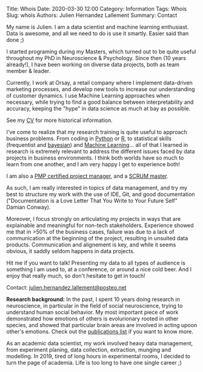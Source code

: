 Title: Whois
Date: 2020-03-30 12:00
Category: Information
Tags: Whois
Slug: whois
Authors: Julien Hernandez Lallement
Summary: Contact

My name is Julien. I am a data scientist and machine learning enthusiast. Data is awesome, and all we need to do is 
use it smartly. Easier said than done ;)
 
 I started programing during my Masters, which turned out to be quite useful throughout my PhD in Neuroscience & Psychology.
Since then (10 years already!), I have been working on diverse data projects, both as team member & leader.  

Currently, I work at Orsay, a retail company where I implement data-driven marketing processes, and develop new tools to 
increase our understanding of customer dynamics. I use Machine Learning approaches when necessary, while trying to find 
a good balance between interpretability and accuracy, keeping the "hype" in data science as much at bay as possible.

See my [CV](https://drive.google.com/file/d/1B8QWG6KYznowh3Vho1rSp2X0hj_5ktYP/view?usp=sharing) for more historical information.

I've come to realize that my research training is quite useful to approach business problems. From coding in 
[Python](https://drive.google.com/file/d/1ncaKdl5IqaaYDdXAOPmLrDQtG2Oc0Dzv/view) or 
[R](https://drive.google.com/file/d/1htJ_b9EK5yEX7A4oo1mDcN39TbRMi3eh/view), to statistical skills (frequentist and 
[bayesian](https://drive.google.com/file/d/1Vj2zmOsy0d_Kc1S42uG5QQiSadAMcnGv/view)) and 
[Machine Learning](https://drive.google.com/file/d/1ncaKdl5IqaaYDdXAOPmLrDQtG2Oc0Dzv/view)... all of that
I learned in research is extremely relevant to address the different issues faced by data projects in business environments.
I think both worlds have so much to learn from one another, and I am very happy I get to experience both!
 
I am also a [PMP certified project manager](https://drive.google.com/file/d/1PccDSxAxox2iBPsgLbSJ9anvDTnfxfuG/view), 
and a [SCRUM master](https://drive.google.com/file/d/1gcRO2vAOpnM-bWklBMoA0Xa60JTGXkKb/view). 

As such, I am really interested in topics of data management, and try my best to structure my work with the use of IDE, Git, 
and good documentation ("Documentation is a Love Letter That You Write to Your Future Self" Damian Conway). 

Moreover, I focus strongly on articulating my projects in ways that are 
explainable and meaningful for non-tech stakeholders. Experience showed me that in >50% of the business cases, failure
was due to a lack of communication at the beginning of the project, resulting in unsuited data products. Communication
and alignement is key, and while it seems obvious, it saddly seldom happens in data projects.
 

Hit me if you want to talk! Presenting my data to all types of audience is something I am used to, at a conference, 
or around a nice cold beer. And I enjoy that really much, so don't hesitate to get in touch!

Contact: julien.hernandez.lallement@posteo.net



<b>Research background:</b>
In the past, I spent 10 years doing research in neuroscience, in particular in the field of social neuroscience, 
trying to understand human social behavior. My most important piece of work demonstrated how emotions of others 
is evolurionary rooted in other species, and showed that particular brain areas are involved in acting upoon
other's emotions. Check out the [publications list](https://juls-dotcom.github.io/pages/publications.html) if you want to know more.

As an academic data scientist, my work involved heavy data management, from experiment planing, data collection, 
extraction, munging and modelling. 
In 2019, tired of long hours in experimental rooms, I decided to turn the page of academia. Life is too long to have one
single career ;)



